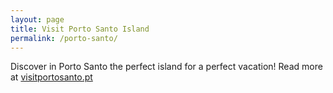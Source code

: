 ```yaml
---
layout: page
title: Visit Porto Santo Island
permalink: /porto-santo/
---
```


Discover in Porto Santo the perfect island for a perfect vacation! Read more at [visitportosanto.pt](https://www.visitportosanto.pt/en-gb/)
